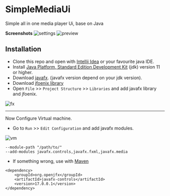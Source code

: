 # SimpleMediaUi
Simple all in one media player Ui, base on Java

**Screenshots**
![settings](https://user-images.githubusercontent.com/101990722/162588327-b5c653f4-a741-4ebb-b6e7-2fa2baf1778d.png)
![preview](https://user-images.githubusercontent.com/101990722/162588335-0ae2a71c-e90f-4cbc-8626-7e083fa5a5df.png)

## Installation
- Clone this repo and open with [Intellij Idea](https://www.jetbrains.com/idea/) or your favourite java IDE.
- Install [Java Platform, Standard Edition Development Kit](https://www.oracle.com/java/technologies/downloads/#java17) (jdk) version 11 or higher.
- Download [javafx](https://openjfx.io/). (javafx version depend on your jdk version).
- Download [jfoenix library](http://www.jfoenix.com/)
- Open `File` >> `Project Structure` >> `Libraries` and add javafx library and jfoenix.

![fx](https://user-images.githubusercontent.com/101990722/162588663-a318731e-92c9-45c3-86c2-5fbc82c295e2.png)

***

Now Configure Virtual machine.

- Go to `Run` >> `Edit Configuration` and add javafx modules.

![vm](https://user-images.githubusercontent.com/101990722/162588778-b2604b2a-94bf-4ae6-8689-5544af05229b.png)

```
--module-path "/path/to/"
--add-modules javafx.controls,javafx.fxml,javafx.media
```

- If something wrong, use with [Maven](https://mvnrepository.com/search?q=javafx)

```
<dependency>
    <groupId>org.openjfx</groupId>
    <artifactId>javafx-controls</artifactId>
    <version>17.0.0.1</version>
</dependency>
```
